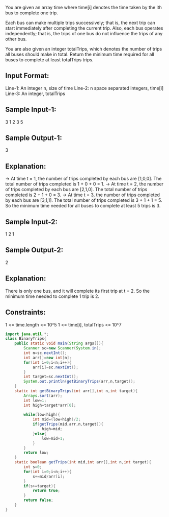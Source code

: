 You are given an array time where time[i] denotes the time taken by the ith bus to complete one trip.

Each bus can make multiple trips successively; that is, the next trip can start immediately after completing the current trip. 
Also, each bus operates independently; that is, the trips of one bus do not influence the trips of any other bus.

You are also given an integer totalTrips, which denotes the number of trips all buses should make in total. 
Return the minimum time required for all buses to complete at least totalTrips trips.

Input Format:
-------------
Line-1: An integer n, size of time
Line-2: n space separated integers, time[i]
Line-3: An integer, totalTrips

Sample Input-1:
---------------
3
1 2 3
5

Sample Output-1: 
----------------
3
 
Explanation:
-------------
-> At time t = 1, the number of trips completed by each bus are [1,0,0]. 
  The total number of trips completed is 1 + 0 + 0 = 1.
-> At time t = 2, the number of trips completed by each bus are [2,1,0]. 
  The total number of trips completed is 2 + 1 + 0 = 3.
-> At time t = 3, the number of trips completed by each bus are [3,1,1]. 
  The total number of trips completed is 3 + 1 + 1 = 5.
So the minimum time needed for all buses to complete at least 5 trips is 3.

Sample Input-2:
---------------
1
2
1

Sample Output-2: 
----------------
2


Explanation:
--------------
There is only one bus, and it will complete its first trip at t = 2.
So the minimum time needed to complete 1 trip is 2.
 

Constraints:
------------
1 <= time.length <= 10^5
1 <= time[i], totalTrips <= 10^7

```java
import java.util.*;
class BinaryTrips{
    public static void main(String args[]){
        Scanner sc=new Scanner(System.in);
        int n=sc.nextInt();
        int arr[]=new int[n];
        for(int i=0;i<n;i++){
            arr[i]=sc.nextInt();
        }
        int target=sc.nextInt();
        System.out.println(getBinaryTrips(arr,n,target));
    }
    static int getBinaryTrips(int arr[],int n,int target){
        Arrays.sort(arr);
        int low=1;
        int high=target*arr[0];
        
        while(low<high){
            int mid=(low+high)/2;
            if(getTrips(mid,arr,n,target)){
                high=mid;
            }else{
                low=mid+1;
            }
        }
        return low;
    }
    static boolean getTrips(int mid,int arr[],int n,int target){
        int s=0;
        for(int i=0;i<n;i++){
            s+=mid/arr[i];
        }
        if(s>=target){
            return true;
        }
        return false;
    }
}
```